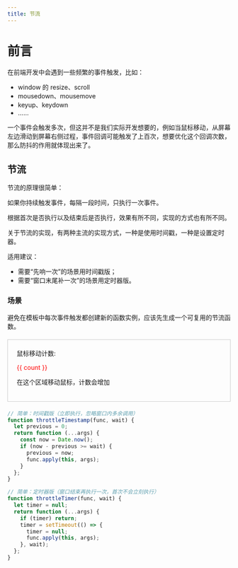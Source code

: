 ```yaml
---
title: 节流
---
```


# 前言

在前端开发中会遇到一些频繁的事件触发，比如：

- window 的 resize、scroll
- mousedown、mousemove
- keyup、keydown
- ……

一个事件会触发多次，但这并不是我们实际开发想要的，例如当鼠标移动，从屏幕左边滑动到屏幕右侧过程，事件回调可能触发了上百次，想要优化这个回调次数，那么防抖的作用就体现出来了。

## 节流

节流的原理很简单：

如果你持续触发事件，每隔一段时间，只执行一次事件。

根据首次是否执行以及结束后是否执行，效果有所不同，实现的方式也有所不同。

关于节流的实现，有两种主流的实现方式，一种是使用时间戳，一种是设置定时器。

适用建议：

- 需要“先响一次”的场景用时间戳版；
- 需要“窗口末尾补一次”的场景用定时器版。

### 场景

避免在模板中每次事件触发都创建新的函数实例，应该先生成一个可复用的节流函数。

<div
  @mousemove="throttledIncrement"
  style="padding: 20px; border: 1px solid #ccc; margin: 20px 0"
>
  <div>
    鼠标移动计数:
    <p style="color: red">{{ count }}</p>
  </div>
  <p>在这个区域移动鼠标，计数会增加</p>
</div>

<script setup>
import { ref, onBeforeUnmount } from "vue";

const count = ref(0);
const throttledIncrement = throttleTimestamp(increment, 5000)

function increment() {
  count.value++;
}

function throttleTimestamp(func, wait) {
  let previous = 0;
  return function (...args) {
    const now = Date.now();
    if (now - previous >= wait) {
      previous = now;
      func.apply(this, args);
    }
  };
}
</script>

```js
// 简单：时间戳版（立即执行，忽略窗口内多余调用）
function throttleTimestamp(func, wait) {
  let previous = 0;
  return function (...args) {
    const now = Date.now();
    if (now - previous >= wait) {
      previous = now;
      func.apply(this, args);
    }
  };
}

// 简单：定时器版（窗口结束再执行一次，首次不会立刻执行）
function throttleTimer(func, wait) {
  let timer = null;
  return function (...args) {
    if (timer) return;
    timer = setTimeout(() => {
      timer = null;
      func.apply(this, args);
    }, wait);
  };
}
```
